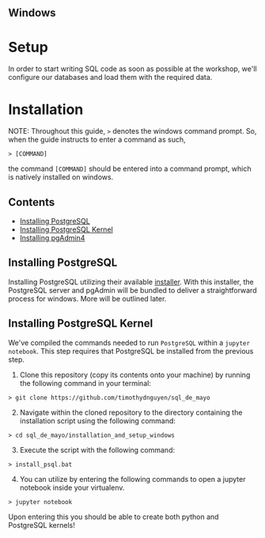 
## Windows

# Setup

In order to start writing SQL code as soon as possible at the workshop, we'll configure our databases and load them with the required data.

# Installation

NOTE: Throughout this guide, `>` denotes the windows command prompt. So, when the guide instructs to enter a command as such,
```
> [COMMAND]
```
the command `[COMMAND]` should be entered into a command prompt, which is natively installed on windows.

## Contents
- [Installing PostgreSQL](#installing-postgresql)
- [Installing PostgreSQL Kernel](#installing-psql-kernel)
- [Installing pgAdmin4](#installing-pgadmin4)

## Installing PostgreSQL

Installing PostgreSQL utilizing their available [installer](https://www.postgresql.org/download/windows/). With this installer, the PostgreSQL server and pgAdmin will be bundled to deliver a straightforward process for windows. More will be outlined later.  

## Installing PostgreSQL Kernel
We've compiled the commands needed to run `PostgreSQL` within a `jupyter notebook`. This step requires that PostgreSQL be installed from the previous step.

1. Clone this repository (copy its contents onto your machine) by running the following command in your terminal:
```
> git clone https://github.com/timothydnguyen/sql_de_mayo
```
2. Navigate within the cloned repository to the directory containing the installation script using the following command:
```
> cd sql_de_mayo/installation_and_setup_windows
```
3. Execute the script with the following command:
```
> install_psql.bat
```

4. You can utilize by entering the following commands to open a jupyter notebook inside your virtualenv.

```
> jupyter notebook
```
Upon entering this you should be able to create both python and PostgreSQL kernels!
